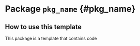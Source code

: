 # Package `pkg_name` {#pkg_name}



<move-here src='#pkg_name-autogenerated'/>

## How to use this template

This package is a template that contains code
